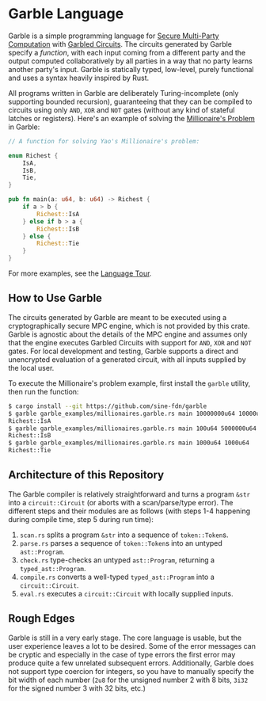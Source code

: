 # Garble Language

Garble is a simple programming language for [Secure Multi-Party Computation](https://en.wikipedia.org/wiki/Secure_multi-party_computation) with [Garbled Circuits](https://en.wikipedia.org/wiki/Garbled_circuit). The circuits generated by Garble specify a _function_, with each input coming from a different party and the output computed collaboratively by all parties in a way that no party learns another party's input. Garble is statically typed, low-level, purely functional and uses a syntax heavily inspired by Rust.

All programs written in Garble are deliberately Turing-incomplete (only supporting bounded recursion), guaranteeing that they can be compiled to circuits using only `AND`, `XOR` and `NOT` gates (without any kind of stateful latches or registers). Here's an example of solving the [Millionaire's Problem](https://en.wikipedia.org/wiki/Yao%27s_Millionaires%27_problem) in Garble:

```rust
// A function for solving Yao's Millionaire's problem:

enum Richest {
    IsA,
    IsB,
    Tie,
}

pub fn main(a: u64, b: u64) -> Richest {
    if a > b {
        Richest::IsA
    } else if b > a {
        Richest::IsB
    } else {
        Richest::Tie
    }
}
```

For more examples, see the [Language Tour](language_tour.md).

## How to Use Garble

The circuits generated by Garble are meant to be executed using a cryptographically secure MPC engine, which is not provided by this crate. Garble is agnostic about the details of the MPC engine and assumes only that the engine executes Garbled Circuits with support for `AND`, `XOR` and `NOT` gates. For local development and testing, Garble supports a direct and unencrypted evaluation of a generated circuit, with all inputs supplied by the local user.

To execute the Millionaire's problem example, first install the `garble` utility, then run the function:

```sh
$ cargo install --git https://github.com/sine-fdn/garble
$ garble garble_examples/millionaires.garble.rs main 10000000u64 10000u64
Richest::IsA
$ garble garble_examples/millionaires.garble.rs main 100u64 5000000u64
Richest::IsB
$ garble garble_examples/millionaires.garble.rs main 1000u64 1000u64
Richest::Tie
```

## Architecture of this Repository

The Garble compiler is relatively straightforward and turns a program `&str` into a `circuit::Circuit` (or aborts with a scan/parse/type error). The different steps and their modules are as follows (with steps 1-4 happening during compile time, step 5 during run time):

  1. `scan.rs` splits a program `&str` into a sequence of `token::Token`s.
  2. `parse.rs` parses a sequence of `token::Token`s into an untyped `ast::Program`.
  3. `check.rs` type-checks an untyped `ast::Program`, returning a `typed_ast::Program`.
  4. `compile.rs` converts a well-typed `typed_ast::Program` into a `circuit::Circuit`.
  5. `eval.rs` executes a `circuit::Circuit` with locally supplied inputs.

## Rough Edges

Garble is still in a very early stage. The core language is usable, but the user experience leaves a lot to be desired. Some of the error messages can be cryptic and especially in the case of type errors the first error may produce quite a few unrelated subsequent errors. Additionally, Garble does not support type coercion for integers, so you have to manually specify the bit width of each number (`2u8` for the unsigned number 2 with 8 bits, `3i32` for the signed number 3 with 32 bits, etc.)
